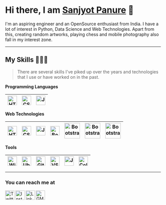 <h1> Hi there, I am <a href="https://github.com/sanjyotpanure" rel="nofollow">Sanjyot Panure</a> 👋 </h1>

I'm an aspiring engineer and an OpenSource enthusiast from India. I have a lot of interest in Python, Data Science and Web Technologies. Apart from this, creating random artworks, playing chess and mobile photography also fall in my interest zone.
<hr>

<h2> My Skills 👨🏽‍💻 </h2>

> There are several skills I've piked up over the years and technologies that I use or have worked on in the past.

<p dir="auto"><strong>Programming Languages </strong></p>
<table>
<thead>
<tr>
<th><a target="_blank" rel="noopener noreferrer" href="https://github.com/sanjyotpanure/sanjyotpanure/blob/main/icons/Python.png"><img alt="HTML" width="30px" src="https://github.com/sanjyotpanure/sanjyotpanure/blob/main/icons/Python.png" style="max-width: 100%;"></a></th>
<th><a target="_blank" rel="noopener noreferrer" href="https://github.com/sanjyotpanure/sanjyotpanure/blob/main/icons/C++.png"><img alt="CSS" width="30px" src="https://github.com/sanjyotpanure/sanjyotpanure/blob/main/icons/C++.png" style="max-width: 100%;"></a></th>
<th><a target="_blank" rel="noopener noreferrer" href="https://github.com/sanjyotpanure/sanjyotpanure/blob/main/icons/JAVA.png"><img alt="JavaScript" width="30px" src="https://github.com/sanjyotpanure/sanjyotpanure/blob/main/icons/JAVA.png" style="max-width: 100%;"></a></th>
</tr>
</thead>
</table>

<p dir="auto"><strong>Web Technologies</strong></p>
<table>
<thead>
<tr>
<th><a target="_blank" rel="noopener noreferrer" href="https://github.com/sanjyotpanure/sanjyotpanure/blob/main/icons/HTML5.svg"><img alt="HTML" width="30px" src="https://github.com/sanjyotpanure/sanjyotpanure/blob/main/icons/HTML5.svg" style="max-width: 100%;"></a></th>
<th><a target="_blank" rel="noopener noreferrer" href="https://github.com/sanjyotpanure/sanjyotpanure/blob/main/icons/CSS3.svg"><img alt="CSS" width="30px" src="https://github.com/sanjyotpanure/sanjyotpanure/blob/main/icons/CSS3.svg" style="max-width: 100%;"></a></th>
<th><a target="_blank" rel="noopener noreferrer" href="https://github.com/sanjyotpanure/sanjyotpanure/blob/main/icons/Bootstrap.svg"><img alt="JavaScript" width="30px" src="https://github.com/sanjyotpanure/sanjyotpanure/blob/main/icons/Bootstrap.svg" style="max-width: 100%;"></a></th>
<th><a target="_blank" rel="noopener noreferrer" href="https://github.com/sanjyotpanure/sanjyotpanure/blob/main/icons/JS.svg"><img alt="Bootstrap" width="30px" src="https://github.com/sanjyotpanure/sanjyotpanure/blob/main/icons/JS.svg" style="max-width: 100%;"></a></th>
<th><a target="_blank" rel="noopener noreferrer" href="https://github.com/sanjyotpanure/sanjyotpanure/blob/main/icons/MySQL.png"><img alt="Bootstrap" width="50px" src="https://github.com/sanjyotpanure/sanjyotpanure/blob/main/icons/MySQL.png" style="max-width: 100%;"></a></th>
<th><a target="_blank" rel="noopener noreferrer" href="https://github.com/sanjyotpanure/sanjyotpanure/blob/main/icons/PHP.png"><img alt="Bootstrap" width="50px" src="https://github.com/sanjyotpanure/sanjyotpanure/blob/main/icons/PHP.png" style="max-width: 100%;"></a></th>
<th><a target="_blank" rel="noopener noreferrer" href="https://github.com/sanjyotpanure/sanjyotpanure/blob/main/icons/MongoDB2.png"><img alt="Bootstrap" width="50px" src="https://github.com/sanjyotpanure/sanjyotpanure/blob/main/icons/MongoDB2.png" style="max-width: 100%;"></a></th>
</tr>
</thead>
</table>

<p dir="auto"><strong>Tools</strong></p>
<table>
<thead>
<tr>
<th><a target="_blank" rel="noopener noreferrer" href="https://github.com/sanjyotpanure/sanjyotpanure/blob/main/icons/Windows.png"><img alt="Windows" width="30px" src="https://github.com/sanjyotpanure/sanjyotpanure/blob/main/icons/Windows.png" style="max-width: 100%;"></a></th>
<th><a target="_blank" rel="noopener noreferrer" href="https://github.com/sanjyotpanure/sanjyotpanure/blob/main/icons/Ubuntu.svg"><img alt="Ubuntu" width="30px" src="https://github.com/sanjyotpanure/sanjyotpanure/blob/main/icons/Ubuntu.svg" style="max-width: 100%;"></a></th>
<th><a target="_blank" rel="noopener noreferrer" href="https://github.com/sanjyotpanure/sanjyotpanure/blob/main/icons/Git.svg"><img alt="Git" width="30px" src="https://github.com/sanjyotpanure/sanjyotpanure/blob/main/icons/Git.svg" style="max-width: 100%;"></a></th>
<th><a target="_blank" rel="noopener noreferrer" href="https://github.com/sanjyotpanure/sanjyotpanure/blob/main/icons/VSCode.svg"><img alt="VSCode" width="30px" src="https://github.com/sanjyotpanure/sanjyotpanure/blob/main/icons/VSCode.svg" style="max-width: 100%;"></a></th>
<th><a target="_blank" rel="noopener noreferrer" href="https://github.com/sanjyotpanure/sanjyotpanure/blob/main/icons/jupyter-notebook.png"><img alt="JupyterNotebook" width="30px" src="https://github.com/sanjyotpanure/sanjyotpanure/blob/main/icons/jupyter-notebook.png" style="max-width: 100%;"></a></th>
<th><a target="_blank" rel="noopener noreferrer" href="https://github.com/sanjyotpanure/sanjyotpanure/blob/main/icons/Colab.png"><img alt="Colab" width="30px" src="https://github.com/sanjyotpanure/sanjyotpanure/blob/main/icons/Colab.png" style="max-width: 100%;"></a></th>
</tr>
</thead>
</table>
<hr>

### You can reach me at

  <a href="https://twitter.com/SanjyotPanure
" rel="nofollow"><img align="left" alt="Twitter - Sanjyot Panure" width="30px"  src="https://github.com/sanjyotpanure/sanjyotpanure/blob/main/icons/Twitter.svg" style="max-width: 100%;"></a> 
  <a href="https://www.instagram.com/sanjyot.panure/" rel="nofollow"><img align="left" alt="Instagram - Sanjyot Panure" width="30px"  src="https://github.com/sanjyotpanure/sanjyotpanure/blob/main/icons/Instagram.svg" style="max-width: 100%;"></a> 
  <a href="https://www.linkedin.com/in/sanjyot-panure/" rel="nofollow"><img align="left" alt="LinkedIn - Sanjyot Panure" width="30px"        src="https://github.com/sanjyotpanure/sanjyotpanure/blob/main/icons/LinkedIn.svg" style="max-width: 100%;"></a>
  <a href="mailto:sanjyotpanure37@gmail.com"><img align="center" alt="GMail - Sanjyot Panure" width="30px"  src="https://github.com/sanjyotpanure/sanjyotpanure/blob/main/icons/GMail1.png" style="max-width: 100%;"></a>
